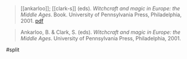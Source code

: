 >  [[ankarloo]]; [[clark-s]] (eds). *Witchcraft and magic in Europe: the Middle Ages*. Book. University of Pennsylvania Press, Philadelphia, 2001. [pdf](book-ankarloo-clark-s-2001.pdf)

>  Ankarloo, B. & Clark, S. (eds). *Witchcraft and magic in Europe: the Middle Ages*. University of Pennsylvania Press, Philadelphia, 2001.

#split 